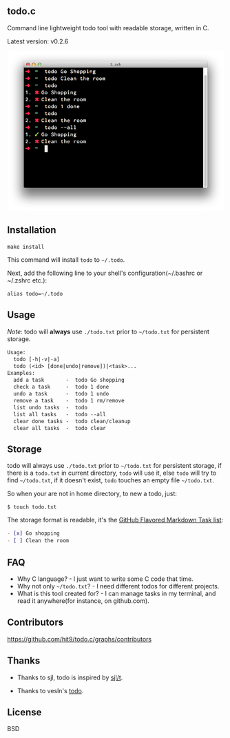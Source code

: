 todo.c
------

Command line lightweight todo tool with readable storage, written in C.

Latest version: v0.2.6

![](screen-shot.png)

Installation
------------

    make install

This command will install `todo` to `~/.todo`.

Next, add the following line to your shell's configuration(~/.bashrc or ~/.zshrc etc.):

    alias todo=~/.todo

Usage
-----

*Note*: todo will **always** use `./todo.txt` prior to `~/todo.txt` for persistent storage.

```
Usage:
  todo [-h|-v|-a]
  todo (<id> [done|undo|remove])|<task>...
Examples:
  add a task       -  todo Go shopping
  check a task     -  todo 1 done
  undo a task      -  todo 1 undo
  remove a task    -  todo 1 rm/remove
  list undo tasks  -  todo
  list all tasks   -  todo --all
  clear done tasks -  todo clean/cleanup
  clear all tasks  -  todo clear
```

Storage
-------

todo will always use `./todo.txt` prior to `~/todo.txt` for persistent storage, if there is a `todo.txt` in current directory, `todo` will use it, else `todo` will try to find `~/todo.txt`, if it doesn't exist, `todo` touches an empty file `~/todo.txt`.

So when your are not in home directory, to new a todo, just:

    $ touch todo.txt

The storage format is readable, it's the [GitHub Flavored Markdown Task list](https://help.github.com/articles/github-flavored-markdown#task-lists):

```markdown
- [x] Go shopping
- [ ] Clean the room
```

FAQ
---

- Why C language? - I just want to write some C code that time.
- Why not only `~/todo.txt`? - I need different todos for different projects.
- What is this tool created for? - I can manage tasks in my terminal, and read it anywhere(for instance, on github.com).

Contributors
------------

https://github.com/hit9/todo.c/graphs/contributors

Thanks
------

- Thanks to sjl, todo is inspired by [sjl/t](http://github.com/sjl/t).

- Thanks to vesln's [todo](https://github.com/vesln/todo).

License
--------

BSD
